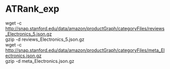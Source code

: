 # ATRank_exp
wget -c http://snap.stanford.edu/data/amazon/productGraph/categoryFiles/reviews_Electronics_5.json.gz  
gzip -d reviews_Electronics_5.json.gz  
wget -c http://snap.stanford.edu/data/amazon/productGraph/categoryFiles/meta_Electronics.json.gz  
gzip -d meta_Electronics.json.gz
